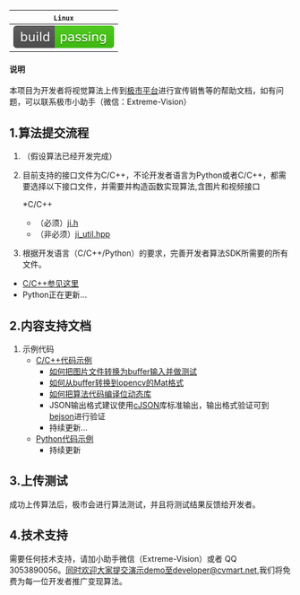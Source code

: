 
| **`Linux`** |
|-------------|
|![Build Status](./img/build_and_pass.svg)|

#### 说明
本项目为开发者将视觉算法上传到[极市平台](http://cvmart.net/)进行宣传销售等的帮助文档，如有问题，可以联系极市小助手（微信：Extreme-Vision）



## 1.算法提交流程

1. （假设算法已经开发完成）


2. 目前支持的接口文件为C/C++，不论开发者语言为Python或者C/C++，都需要选择以下接口文件，并需要并构造函数实现算法,含图片和视频接口
   
   *C/C++
    * （必须）[ji.h](./ji.h)
   * （非必须）[ji_util.hpp](./ji_util.hpp)
		

3. 根据开发语言（C/C++/Python）的要求，完善开发者算法SDK所需要的所有文件。

* [C/C++参见这里](./doc/极市平台算法Docker镜像规范(C&C++)_20180205.md)
* Python正在更新...

## 2.内容支持文档

1. 示例代码
	* [C/C++代码示例](./sample_c)
		* [如何把图片文件转换为buffer输入并做测试](./sample_c/standard_sample(convert_file_to_buffur)/)
		* [如何从buffer转换到opencv的Mat格式](./sample_c/convert_buffer_to_opencv_mat/)
		* [如何把算法代码编译位动态库](./sample_c/gcc-so.sh)
		* JSON输出格式建议使用[cJSON](https://github.com/DaveGamble/cJSON)库标准输出，输出格式验证可到[bejson](https://www.bejson.com/)进行验证
		* 持续更新...
	* [Python代码示例](./sample_py)
		* 持续更新

## 3.上传测试

成功上传算法后，极市会进行算法测试，并且将测试结果反馈给开发者。

## 4.技术支持

需要任何技术支持，请加小助手微信（Extreme-Vision）或者 QQ 3053890056。同时欢迎大家提交演示demo至developer@cvmart.net,我们将免费为每一位开发者推广变现算法。

